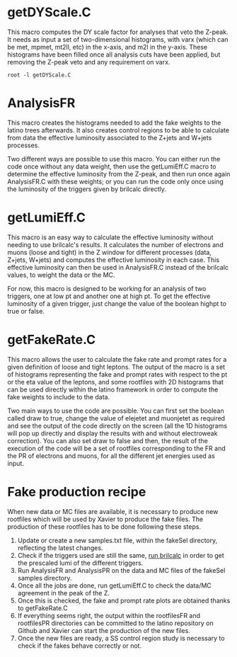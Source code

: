 # getDYScale.C

This macro computes the DY scale factor for analyses that veto the Z-peak.
It needs as input a set of two-dimensional histograms, with varx (which can
be met, mpmet, mt2ll, etc) in the x-axis, and m2l in the y-axis. These
histograms have been filled once all analysis cuts have been applied, but
removing the Z-peak veto and any requirement on varx.

    root -l getDYScale.C


# AnalysisFR

This macro creates the histograms needed to add the fake weights to the latino
trees afterwards. It also creates control regions to be able to calculate
from data the effective luminosity associated to the Z+jets and W+jets processes.

Two different ways are possible to use this macro. You can either run the code
once without any data weight, then use the getLumiEff.C macro to determine the
effective luminosity from the Z-peak, and then run once again AnalysisFR.C
with these weights; or you can run the code only once using the luminosity of
the triggers given by brilcalc directly. 


# getLumiEff.C

This macro is an easy way to calculate the effective luminosity without needing
to use brilcalc's results. It calculates the number of electrons and muons
(loose and tight) in the Z window for different processes (data, Z+jets, W+jets)
and computes the effective luminosity in each case. This effective luminosity
can then be used in AnalysisFR.C instead of the brilcalc values, to weight the
data or the MC.

For now, this macro is designed to be working for an analysis of two triggers,
one at low pt and another one at high pt. To get the effective luminosity of a
given trigger, just change the value of the boolean highpt to true or false.


# getFakeRate.C

This macro allows the user to calculate the fake rate and prompt rates for a given
definition of loose and tight leptons. The output of the macro is a set of histograms
representing the fake and prompt rates with respect to the pt or the eta value of the
leptons, and some rootfiles with 2D histograms that can be used directly within the 
latino framework in order to compute the fake weights to include to the data. 

Two main ways to use the code are possible. You can first set the boolean called draw to 
true, change the value of elejetet and muonjetet as required and see the output of the code 
directly on the screen (all the 1D histograms will pop up directly and display the results
with and without electroweak correction). You can also set draw to false and then, the 
result of the execution of the code will be a set of rootfiles corresponding to the FR 
and the PR of electrons and muons, for all the different jet energies used as input.


# Fake production recipe

When new data or MC files are available, it is necessary to produce new rootfiles which will be
used by Xavier to produce the fake files. The production of these rootfiles has to be done following
these steps.

1) Update or create a new samples.txt file, within the fakeSel directory, reflecting the latest changes.
2) Check if the triggers used are still the same, [run brilcalc](https://github.com/piedraj/AnalysisCMS#brilcalc) in order to get the prescaled lumi of the different triggers.
3) Run AnalysisFR and AnalysisPR on the data and MC files of the fakeSel samples directory.
4) Once all the jobs are done, run getLumiEff.C to check the data/MC agreement in the peak of the Z.
5) Once this is checked, the fake and prompt rate plots are obtained thanks to getFakeRate.C
6) If everything seems right, the output within the rootfilesFR and rootfilesPR directories can be
committed to the latino repository on Github and Xavier can start the production of the new files.
7) Once the new files are ready, a SS control region study is necessary to check if the fakes behave correctly or not.


